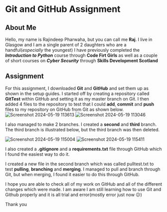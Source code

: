 # Git and GitHub Assignment

## About Me

Hello, my name is Rajindeep Pharwaha, but you can call me **Raj**.
I live in Glasgow and I am a single parent of 2 daughters who are a handful(*especially* the youngest)
I have previously completed the ***Introduction to Python*** course through **Code Firt Girls** as well as a couple of short courses on ***Cyber Security*** through **Skills Development Scotland**

## Assignment

For this assignment, I downloaded **Git** and **GitHub** and set them up as shown in the setup guides. 
I started off by creating a repository called **GitTest** within GitHub and setting it as my master branch on Git. I then added 4 files to the repository to test that I could **add**, **commit** and **push** files to my repository on GitHub from Git as shown below.
![Screenshot 2024-05-19 113613](https://github.com/rkphar/GitTest/assets/169801648/aa85269e-406d-4d2c-82a8-ccf91634b452)
![Screenshot 2024-05-19 113046](https://github.com/rkphar/GitTest/assets/169801648/6d1e455e-419e-4b41-a1e8-3062828f4ff9)

I also managed to make 2 branches. I created a **second** and **third** branch. The third branch is illustrated below, but the third branch was then deleted.

![Screenshot 2024-05-19 115004](https://github.com/rkphar/GitTest/assets/169801648/5a906057-a535-4aae-b9a3-18d332ebf8cf)
![Screenshot 2024-05-19 115411](https://github.com/rkphar/GitTest/assets/169801648/d2754be5-e3a6-48f0-a94f-9de9358f5f97)

I also created a **.gitignore** and a **requirements.txt** file through GitHub which I found the easiest way to do it.

I created a new file in the second branch which was called pulltest.txt to test **pulling**, **branching** and **merging**. I managed to pull and branch through Git, but when merging, I found it easier to do this through GitHub.

I hope you are able to check all of my work on GitHub and all of the different changes which were made. I am aware I am still learning how to use Git and Github properly and it is all trial and error(mostly error just now 😕)

Thank you 
